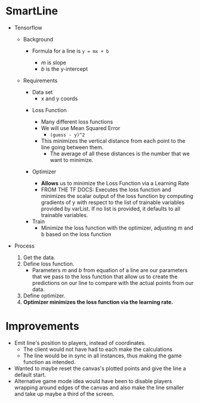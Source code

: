 # SmartLine

- Tensorflow

  - Background

    - Formula for a line is `y = mx + b`

      - _m_ is slope
      - _b_ is the y-intercept

  * Requirements

    - Data set
      - x and y coords

    * Loss Function

      - Many different loss functions
      - We will use Mean Squared Error
        - `(guess - y)^2`
      - This minimizes the vertical distance from each point to the line going between them.
        - The average of all these distances is the number that we want to minimize.

    * Optimizer
      - **Allows** us to minimize the Loss Function via a Learning Rate
      - FROM THE TF DOCS: Executes the loss function and minimizes the scalar output of the loss function by computing gradients of y with respect to the list of trainable variables provided by varList. If no list is provided, it defaults to all trainable variables.

    - Train
      - Minimize the loss function with the optimizer, adjusting m and b based on the loss function

- Process

  1.  Get the data.
  2.  Define loss function.
      - Parameters _m_ and _b_ from equation of a line are our parameters that we pass to the loss function that allow us to create the predictions on our line to compare with the actual points from our data.
  3.  Define optimizer.
  4.  **Optimizer minimizes the loss function via the learning rate.**

# Improvements

- Emit line's position to players, instead of coordinates.
  - The client would not have had to each make the calculations
  - The line would be in sync in all instances, thus making the game function as intended.
- Wanted to maybe reset the canvas's plotted points and give the line a default start.
- Alternative game mode idea would have been to disable players wrapping around edges of the canvas and also make the line smaller and take up maybe a third of the screen.
